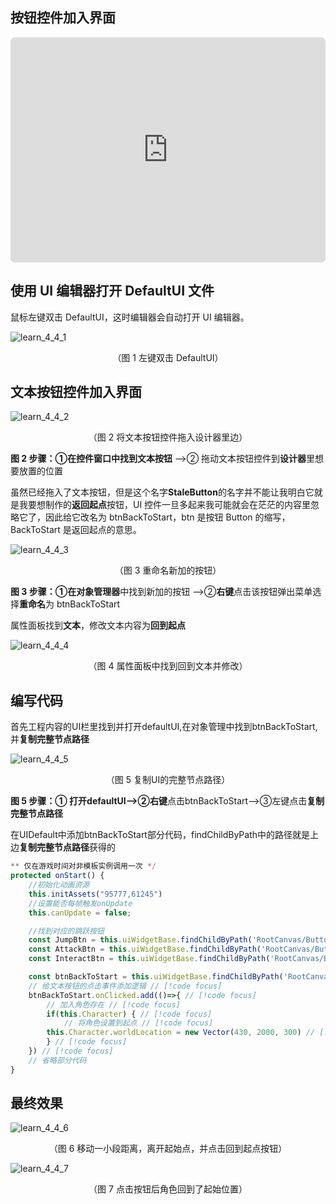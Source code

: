## 按钮控件加入界面

<iframe sandbox="allow-scripts allow-downloads allow-same-origin allow-popups allow-presentation allow-forms" frameborder="0" draggable="false" allowfullscreen="" allow="encrypted-media;" referrerpolicy="" aha-samesite="" class="iframe-loaded" src="https://player.bilibili.com/player.html?aid=699775603&bvid=BV1vm4y1v7gG&cid=1163451704&page=1&autoplay=0" style="border-radius: 7px; width: 100%; height: 360px;"></iframe>

## 使用 UI 编辑器打开 DefaultUI 文件

鼠标左键双击 DefaultUI，这时编辑器会自动打开 UI 编辑器。

![learn_4_4_1](https://arkimg.ark.online/learn_4_4_1.webp)

<center> （图 1 左键双击 DefaultUI） </center>

## 文本按钮控件加入界面
![learn_4_4_2](https://arkimg.ark.online/learn_4_4_2new.webp)

<center> （图 2 将文本按钮控件拖入设计器里边） </center>

**图 2 步骤：**①在控件窗口中找到**文本按钮** -->② 拖动文本按钮控件到**设计器**里想要放置的位置

虽然已经拖入了文本按钮，但是这个名字**StaleButton**的名字并不能让我明白它就是我要想制作的**返回起点**按钮，UI 控件一旦多起来我可能就会在茫茫的内容里忽略它了，因此给它改名为 btnBackToStart，btn 是按钮 Button 的缩写，BackToStart 是返回起点的意思。

![learn_4_4_3](https://arkimg.ark.online/learn_4_4_3new.webp)

<center> （图 3 重命名新加的按钮） </center>

**图 3 步骤：**①在**对象管理器**中找到新加的按钮 -->②**右键**点击该按钮弹出菜单选择**重命名**为 btnBackToStart

属性面板找到**文本**，修改文本内容为**回到起点**

![learn_4_4_4](https://arkimg.ark.online/learn_4_4_4new.webp)

<center> （图 4 属性面板中找到回到文本并修改） </center>

## 编写代码

首先工程内容的UI栏里找到并打开defaultUI,在对象管理中找到btnBackToStart,并**复制完整节点路径**

![learn_4_4_5](https://arkimg.ark.online/learn_4_4_5new.webp)

<center> （图 5 复制UI的完整节点路径） </center>

**图 5 步骤：**① 打开defaultUI-->②**右键**点击btnBackToStart-->③左键点击**复制完整节点路径**

在UIDefault中添加btnBackToStart部分代码，findChildByPath中的路径就是上边**复制完整节点路径**获得的
```typescript
** 仅在游戏时间对非模板实例调用一次 */
protected onStart() {
    //初始化动画资源 
    this.initAssets("95777,61245")
    //设置能否每帧触发onUpdate
    this.canUpdate = false;

    //找到对应的跳跃按钮
    const JumpBtn = this.uiWidgetBase.findChildByPath('RootCanvas/Button_Jump') as UI.Button
    const AttackBtn = this.uiWidgetBase.findChildByPath('RootCanvas/Button_Attack') as UI.Button
    const InteractBtn = this.uiWidgetBase.findChildByPath('RootCanvas/Button_Interact') as UI.Button

    const btnBackToStart = this.uiWidgetBase.findChildByPath('RootCanvas/btnBackToStart') as UI.StaleButton // [!code focus]
    // 给文本按钮的点击事件添加逻辑 // [!code focus]
    btnBackToStart.onClicked.add(()=>{ // [!code focus]
        // 加入角色存在 // [!code focus]
        if(this.Character) { // [!code focus]
            // 将角色设置到起点 // [!code focus]
	    this.Character.worldLocation = new Vector(430, 2000, 300) // [!code focus]
        } // [!code focus]
    }) // [!code focus]
    // 省略部分代码
}
```

## 最终效果

![learn_4_4_6](https://arkimg.ark.online/learn_4_4_6new.webp)

<center> （图 6 移动一小段距离，离开起始点，并点击回到起点按钮） </center>

![learn_4_4_7](https://arkimg.ark.online/learn_4_4_7new1.webp)

<center> （图 7 点击按钮后角色回到了起始位置） </center>
